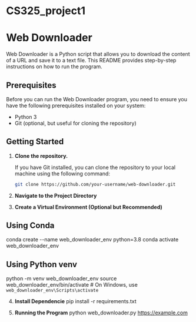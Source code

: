# CS325_project1

# Web Downloader
Web Downloader is a Python script that allows you to download the content of a URL and save it to a text file. This README provides step-by-step instructions on how to run the program.

## Prerequisites
Before you can run the Web Downloader program, you need to ensure you have the following prerequisites installed on your system:

- Python 3
- Git (optional, but useful for cloning the repository)

## Getting Started

1. **Clone the repository.**

   If you have Git installed, you can clone the repository to your local machine using the following command:

   ```bash
   git clone https://github.com/your-username/web-downloader.git

2. **Navigate to the Project Directory**

3. **Create a Virtual Environment (Optional but Recommended)**
## Using Conda
  conda create --name web_downloader_env python=3.8
  conda activate web_downloader_env

## Using Python venv
  python -m venv web_downloader_env
  source web_downloader_env/bin/activate  # On Windows, use `web_downloader_env\Scripts\activate`

4. **Install Dependencie**
   pip install -r requirements.txt
   
6. **Running the Program**
   python web_downloader.py https://example.com

